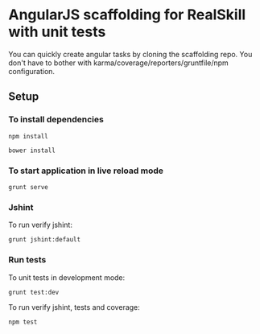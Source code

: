 # AngularJS scaffolding for RealSkill with unit tests

You can quickly create angular tasks by cloning the scaffolding repo. 
You don't have to bother with karma/coverage/reporters/gruntfile/npm configuration.

## Setup

### To install dependencies 

```
npm install
```

```
bower install
```

### To start application in live reload mode

    grunt serve
    
### Jshint
To run verify jshint:
    
    grunt jshint:default

### Run tests

To unit tests in development mode:
    
    grunt test:dev
    

To run verify jshint, tests and coverage:

    npm test



